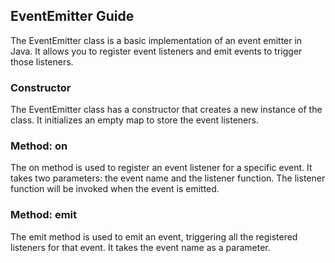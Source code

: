 ## EventEmitter Guide

The EventEmitter class is a basic implementation of an event emitter in Java. It allows you to register event listeners and emit events to trigger those listeners.

### Constructor

The EventEmitter class has a constructor that creates a new instance of the class. It initializes an empty map to store the event listeners.

### Method: on

The on method is used to register an event listener for a specific event. It takes two parameters: the event name and the listener function. The listener function will be invoked when the event is emitted.

### Method: emit

The emit method is used to emit an event, triggering all the registered listeners for that event. It takes the event name as a parameter.
